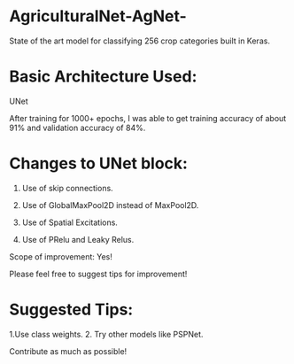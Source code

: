 # AgriculturalNet-AgNet-
State of the art model for classifying 256 crop categories built in Keras.

# Basic Architecture Used: 
UNet

After training for 1000+ epochs, I was able to get training accuracy of about 91% and validation accuracy of 84%.

# Changes to UNet block:

1. Use of skip connections.

2. Use of GlobalMaxPool2D instead of MaxPool2D.

3. Use of Spatial Excitations.

4. Use of PRelu and Leaky Relus.

Scope of improvement: Yes!

Please feel free to suggest tips for improvement!

# Suggested Tips:

1.Use class weights.
2. Try other models like PSPNet.

Contribute as much as possible!

